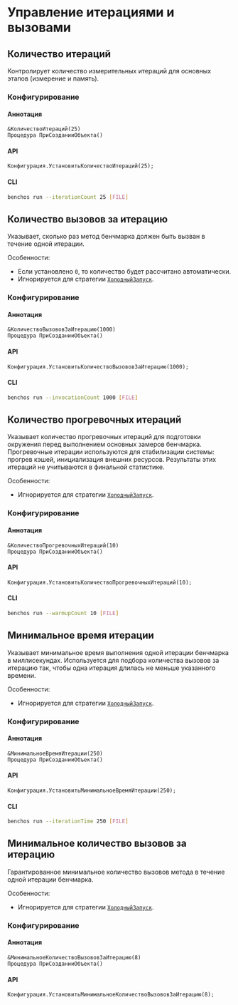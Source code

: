 # Управление итерациями и вызовами

## Количество итераций

Контролирует количество измерительных итераций для основных этапов (измерение и память).

### Конфигурирование

#### Аннотация

```bsl
&КоличествоИтераций(25)
Процедура ПриСозданииОбъекта()
```

#### API

```bsl
Конфигурация.УстановитьКоличествоИтераций(25);
```

#### CLI

```bash
benchos run --iterationCount 25 [FILE]
```


## Количество вызовов за итерацию

Указывает, сколько раз метод бенчмарка должен быть вызван в течение одной итерации. 

Особенности:
- Если установлено `0`, то количество будет рассчитано автоматически.
- Игнорируется для стратегии [`ХолодныйЗапуск`](СредаВыполнения.md#холодныйзапуск).

### Конфигурирование

#### Аннотация

```bsl
&КоличествоВызововЗаИтерацию(1000)
Процедура ПриСозданииОбъекта()
```

#### API

```bsl
Конфигурация.УстановитьКоличествоВызововЗаИтерацию(1000);
```

#### CLI

```bash
benchos run --invocationCount 1000 [FILE]
```


## Количество прогревочных итераций

Указывает количество прогревочных итераций для подготовки окружения перед выполнением основных замеров бенчмарка. Прогревочные итерации используются для стабилизации системы: прогрев кэшей, 
инициализация внешних ресурсов. Результаты этих итераций не учитываются в финальной статистике. 

Особенности:
- Игнорируется для стратегии [`ХолодныйЗапуск`](СредаВыполнения.md#холодныйзапуск).

### Конфигурирование

#### Аннотация

```bsl
&КоличествоПрогревочныхИтераций(10)
Процедура ПриСозданииОбъекта()
```

#### API

```bsl
Конфигурация.УстановитьКоличествоПрогревочныхИтераций(10);
```

#### CLI

```bash
benchos run --warmupCount 10 [FILE]
```


## Минимальное время итерации

Указывает минимальное время выполнения одной итерации бенчмарка в миллисекундах. Используется для подбора количества вызовов за итерацию так, чтобы одна итерация длилась не меньше указанного времени.

Особенности:
- Игнорируется для стратегии [`ХолодныйЗапуск`](СредаВыполнения.md#холодныйзапуск).

### Конфигурирование

#### Аннотация

```bsl
&МинимальноеВремяИтерации(250)
Процедура ПриСозданииОбъекта()
```

#### API

```bsl
Конфигурация.УстановитьМинимальноеВремяИтерации(250);
```

#### CLI

```bash
benchos run --iterationTime 250 [FILE]
```


## Минимальное количество вызовов за итерацию

Гарантированное минимальное количество вызовов метода в течение одной итерации бенчмарка.

Особенности:
- Игнорируется для стратегии [`ХолодныйЗапуск`](СредаВыполнения.md#холодныйзапуск).

### Конфигурирование

#### Аннотация

```bsl
&МинимальноеКоличествоВызововЗаИтерацию(8)
Процедура ПриСозданииОбъекта()
```

#### API

```bsl
Конфигурация.УстановитьМинимальноеКоличествоВызововЗаИтерацию(8);
```